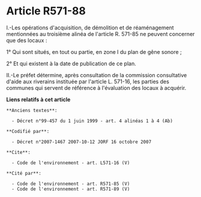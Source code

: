 # Article R571-88

I.-Les opérations d'acquisition, de démolition et de réaménagement mentionnées au troisième alinéa de l'article R. 571-85 ne
peuvent concerner que des locaux : 

1° Qui sont situés, en tout ou partie, en zone I du plan de gêne sonore ; 

2° Et qui existent à la date de publication de ce plan. 

II.-Le préfet détermine, après consultation de la commission consultative d'aide aux riverains instituée par l'article L.
571-16, les parties des communes qui servent de référence à l'évaluation des locaux à acquérir.

**Liens relatifs à cet article**

	**Anciens textes**:

	  - Décret n°99-457 du 1 juin 1999 - art. 4 alinéas 1 à 4 (Ab)

	**Codifié par**:

	  - Décret n°2007-1467 2007-10-12 JORF 16 octobre 2007

	**Cite**:

	  - Code de l'environnement - art. L571-16 (V)

	**Cité par**:

	  - Code de l'environnement - art. R571-85 (V)
	  - Code de l'environnement - art. R571-89 (V)
